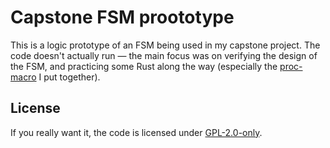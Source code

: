 # Capstone FSM proototype

This is a logic prototype of an FSM being used in my capstone project. The code
doesn't actually run — the main focus was on verifying the design of the FSM,
and practicing some Rust along the way (especially the
[proc-macro](retract_fsm_transition/src/lib.rs) I put together).

## License

If you really want it, the code is licensed under [GPL-2.0-only](LICENSE).